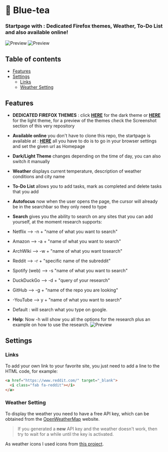# :tea: Blue-tea
### Startpage with : Dedicated Firefox themes, Weather, To-Do List and also available online!

![Preview](https://github.com/emanuelep57/Blue-tea/blob/main/Screenshots/start-page-dark.png)
![Preview](https://github.com/emanuelep57/Blue-tea/blob/main/Screenshots/start-page-light.png)

## Table of contents
- [Features](#features)
- [Settings](#settings)
  - [Links](#links)
  - [Weather Setting](#weather-setting)

## Features
- **DEDICATED FIREFOX THEMES** : click **[HERE](https://addons.mozilla.org/it/firefox/addon/bluetea/)** for the dark theme or **[HERE](https://addons.mozilla.org/it/firefox/addon/bluetea-light/)** for the light theme, for a preview of the themes check the Screenshot section of this very repository
- **Available online** you don't have to clone this repo, the startpage is available at : **[HERE](https://blue-tea.ga/)** all you have to do is to go in your browser settings and set the given url as Homepage 
- **Dark/Light Theme** changes depending on the time of day, you can also switch it manually
- **Weather** displays current temperature, description of weather conditions and city name
- **To-Do List** allows you to add tasks, mark as completed and delete tasks that you add
- **Autofocus** now when the user opens the page, the cursor will already be in the searchbar so they only need to type
- **Search** gives you the ability to search on any sites that you can add yourself, at the moment research supports:
- Netflix --> -n + "name of what you want to search"
- Amazon --> -a + "name of what you want to search"
- ArchWIki --> -w + "name of what you want tosearch"
- Reddit --> -r + "specific name of the subreddit"
- Spotify (web) --> -s "name of what you want to search"
- DuckDuckGo --> -d + "query of your research"
- GitHub --> -g + "name of the repo you are looking"
- -YouTube --> y + "name of what you want to search"
- Default : will search what you type on google.

- **Help**: Now -h will show you all the options for the research plus an example on how to use the research.
![Preview](https://github.com/emanuelep57/Blue-tea/blob/main/assets/help2.png)

## Settings
### Links
To add your own link to your favorite site, you just need to add a line to the HTML code, for example:

```html
<a href="https://www.reddit.com/" target="_blank">
  <i class="fab fa-reddit"></i>
</a>
```

### Weather Setting
To display the weather you need to have a free API key, which can be obtained from the [OpenWeatherMap](https://openweathermap.org/api) website.

> If you generated a **new** API key and the weather doesn't work, then try to wait for a while until the key is activated.

As weather icons I used icons from [this project](https://github.com/erikflowers/weather-icons#readme).
